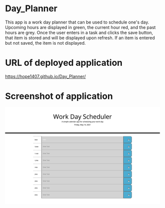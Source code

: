 # Day_Planner
This app is a work day planner that can be used to schedule one's day.  Upcoming hours are displayed in green, the current hour red, and the past hours are grey.  Once the user enters in a task and clicks the save button, that item is stored and will be displayed upon refresh.  If an item is entered but not saved, the item is not displayed.

# URL of deployed application
https://hope1407.github.io/Day_Planner/

# Screenshot of application
![Day Planner](./assets/Screenshot.png)
